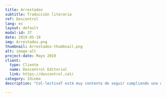 ```yaml
---
title: Arrestados
subtitle: Traducción literaria
ref: Descontrol
lang: es
layout: default
modal-id: 37
date: 2019-05-18
img: Arrestados.png
thumbnail: Arrestados-thumbnail.png
alt: image-alt
project-date: Mayo 2019
client:
  type: Cliente
  name: Descontrol Editorial
  link: https://descontrol.cat/
category: Idioma
description: "Col·lectivaT está muy contenta de seguir cumpliendo una de sus misiones, que es connectar dos costas del Mediterraneo facilitando el acceso a la cultura y al pensamiento crítico. Así que, gracias a la iniciativa y edición de <b>Descontrol Editorial</b>, dos socias nuestras <b>Özgür Güneş</b> y <b>Pelin Doğan</b> tradujeron del turco al castellano el libro <a href='https://descontrol.cat/2019/05/08/prologo-arrestados/'><i>Arrestados: Notas de un periodista en una prisión turca</i></a> ('Tutuklandık', en turco) de Can Dündar, un periodista turco exiliado a Alemania desde el año 2016. <p><i>Arrestados</i> es el testimonio de un periodista perseguido y encarcelado por la «Justicia del Palacio» construida por Recep Tayyip Erdoğan. Can Dündar, el editor principal del diario <i>Cumhuriyet</i>, y Erdem Gül, el redactor principal del mismo a Ankara, fueron arrestados el 26 de noviembre de 2015 por haber publicado «información que debería mantener en secreto» sobre el transporte de armas, de Turquia al país vecino, Síria, en camiones de la Organización Nacional de Inteligencia de Turquia (MIT). La obra de Dündar es el testimonio de un período muy convulso del país, escrita durante prisión preventiva de 92 días que, además, abre las puertas de la historia 'oscura' de Turquia a les lectores castellanoparlantes."

---
```

